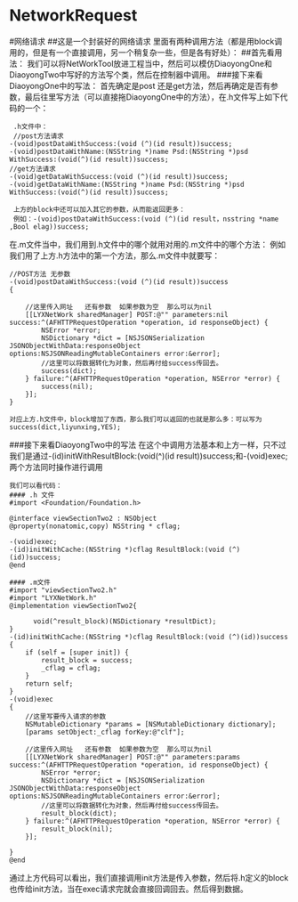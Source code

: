 # NetworkRequest
#网络请求
##这是一个封装好的网络请求
  里面有两种调用方法（都是用block调用的，但是有一个直接调用，另一个稍复杂一些，但是各有好处）：
  ##首先看用法：
  我们可以将NetWorkTool放进工程当中，然后可以模仿DiaoyongOne和DiaoyongTwo中写好的方法写个类，然后在控制器中调用。
  ###接下来看DiaoyongOne中的写法：
  首先确定是post 还是get方法，然后再确定是否有参数，最后往里写方法（可以直接拖DiaoyongOne中的方法），在.h文件写上如下代码的一个：
```
 .h文件中：
 //post方法请求
-(void)postDataWithSuccess:(void (^)(id result))success;
-(void)postDataWithName:(NSString *)name Psd:(NSString *)psd WithSuccess:(void(^)(id result))success;
//get方法请求
-(void)getDataWithSuccess:(void (^)(id result))success;
-(void)getDataWithName:(NSString *)name Psd:(NSString *)psd WithSuccess:(void(^)(id result))success;

 上方的block中还可以加入其它的参数，从而能返回更多：
 例如：-(void)postDataWithSuccess:(void (^)(id result，nsstring *name ,Bool elag))success;
```
在.m文件当中，我们用到.h文件中的哪个就用对用的.m文件中的哪个方法：
例如我们用了上方.h方法中的第一个方法，那么.m文件中就要写：
```
//POST方法 无参数
-(void)postDataWithSuccess:(void (^)(id result))success
{
    
    //这里传入网址   还有参数  如果参数为空  那么可以为nil
    [[LYXNetWork sharedManager] POST:@"" parameters:nil success:^(AFHTTPRequestOperation *operation, id responseObject) {
        NSError *error;
        NSDictionary *dict = [NSJSONSerialization JSONObjectWithData:responseObject options:NSJSONReadingMutableContainers error:&error];
        //这里可以将数据转化为对象，然后再付给success传回去。
        success(dict);
    } failure:^(AFHTTPRequestOperation *operation, NSError *error) {
        success(nil);
    }];
}

对应上方.h文件中，block增加了东西，那么我们可以返回的也就是那么多：可以写为
success(dict,liyunxing,YES);
```
  ###接下来看DiaoyongTwo中的写法
在这个中调用方法基本和上方一样，只不过我们是通过-(id)initWithResultBlock:(void(^)(id result))success;和-(void)exec;两个方法同时操作进行调用
```
我们可以看代码：
#### .h 文件
#import <Foundation/Foundation.h>

@interface viewSectionTwo2 : NSObject
@property(nonatomic,copy) NSString * cflag;

-(void)exec;
-(id)initWithCache:(NSString *)cflag ResultBlock:(void (^)(id))success;
@end

#### .m文件
#import "viewSectionTwo2.h"
#import "LYXNetWork.h"
@implementation viewSectionTwo2{
    
      void(^result_block)(NSDictionary *resultDict);
}
-(id)initWithCache:(NSString *)cflag ResultBlock:(void (^)(id))success
{
    if (self = [super init]) {
        result_block = success;
        _cflag = cflag;
    }
    return self;
}
-(void)exec
{
    //这里写要传入请求的参数
    NSMutableDictionary *params = [NSMutableDictionary dictionary];
    [params setObject:_cflag forKey:@"clf"];
    
    //这里传入网址   还有参数  如果参数为空  那么可以为nil
    [[LYXNetWork sharedManager] POST:@"" parameters:params success:^(AFHTTPRequestOperation *operation, id responseObject) {
        NSError *error;
        NSDictionary *dict = [NSJSONSerialization JSONObjectWithData:responseObject options:NSJSONReadingMutableContainers error:&error];
        //这里可以将数据转化为对象，然后再付给success传回去。
        result_block(dict);
    } failure:^(AFHTTPRequestOperation *operation, NSError *error) {
        result_block(nil);
    }];

}
@end
```
通过上方代码可以看出，我们直接调用init方法是传入参数，然后将.h定义的block也传给init方法，当在exec请求完就会直接回调回去。然后得到数据。


